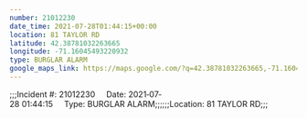 ```yaml
---
number: 21012230
date_time: 2021-07-28T01:44:15+00:00
location: 81 TAYLOR RD
latitude: 42.38781032263665
longitude: -71.16045493220932
type: BURGLAR ALARM
google_maps_link: https://maps.google.com/?q=42.38781032263665,-71.16045493220932
---
```


;;;Incident #: 21012230     Date: 2021‐07‐28 01:44:15     Type: BURGLAR ALARM;;;;;;Location: 81 TAYLOR RD;;;
